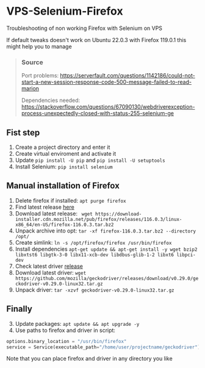 # VPS-Selenium-Firefox
Troubleshooting of non working Firefox with Selenium on VPS

If default tweaks doesn't work on Ubuntu 22.0.3 with Firefox 119.0.1 this might help you to manage
> ### Source
> Port problems: https://serverfault.com/questions/1142186/could-not-start-a-new-session-response-code-500-message-failed-to-read-marion
> 
> Dependencies needed: https://stackoverflow.com/questions/67090130/webdriverexception-process-unexpectedly-closed-with-status-255-selenium-ge

## Fist step
1. Create a project directory and enter it
2. Create virtual enviroment and activate it
3. Update `pip install -U pip` and `pip install -U setuptools`
4. Install Selenium: `pip install selenium`



## Manual installation of Firefox
1. Delete firefox if installed: `apt purge firefox`
2. Find latest release [here](https://download-installer.cdn.mozilla.net/pub/firefox/releases/) 
3. Download latest release: `
wget https://download-installer.cdn.mozilla.net/pub/firefox/releases/116.0.3/linux-x86_64/en-US/firefox-116.0.3.tar.bz2`
4. Unpack archive into opt: `tar -xf firefox-116.0.3.tar.bz2 --directory /opt/`
5. Create simlink: `ln -s /opt/firefox/firefox /usr/bin/firefox`
6. Install dependencies `apt-get update && apt-get install -y wget bzip2 libxtst6 libgtk-3-0 libx11-xcb-dev libdbus-glib-1-2 libxt6 libpci-dev`
7. Check latest driver [release](https://github.com/mozilla/geckodriver/releases/)
8. Download latest driver: `wget https://github.com/mozilla/geckodriver/releases/download/v0.29.0/geckodriver-v0.29.0-linux32.tar.gz`
9. Unpack driver: `tar -xzvf geckodriver-v0.29.0-linux32.tar.gz`

## Finally
3. Update packages: `apt update && apt upgrade -y`
4. Use paths to firefox and driver in script:
```python
options.binary_location = "/usr/bin/firefox"
service = Service(executable_path="/home/user/projectname/geckodriver")
```

Note that you can place firefox and driver in any directory you like
